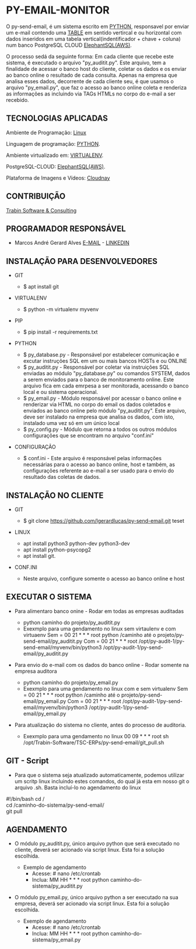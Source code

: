 ﻿PY-EMAIL-MONITOR 
=================
O py-send-email, é um sistema escrito em [PYTHON](https://www.python.org/), 
responsavel por enviar um e-mail contendo uma [TABLE](https://www.w3schools.com/html/html_tables.asp) 
em sentido vertircal e ou horizontal com dados inseridos em uma tabela vertical(indentificador + chave + coluna) 
num banco PostgreSQL CLOUD [ElephantSQL(AWS)](https://www.elephantsql.com/about_us.html).

O processo sedá da seguinte forma: Em cada cliente que recebe este sistema, é executado o arquivo "py_auditit.py".
Este arquivo, tem a finalidade de acessar o banco host do cliente, coletar os dados e os enviar ao banco online o 
resultado de cada consulta. Apenas na empresa que analisa esses dados, decorrente de cada cliente seu, é que usamos 
o arquivo "py_email.py", que faz o acesso ao banco online coleta e renderiza as informações as incluindo via TAGs HTMLs
no corpo do e-mail a ser recebido.


TECNOLOGIAS APLICADAS
---------------------
Ambiente de Programação: [Linux](https://br-linux.org/)

Linguagem de programação: [PYTHON](https://www.python.org/).

Ambiente virtualizado em: [VIRTUALENV](https://virtualenv.pypa.io/en/latest/).

PostgreSQL-CLOUD: [ElephantSQL(AWS)](https://www.elephantsql.com/about_us.html).

Plataforma de Imagens e Vídeos: [Cloudnay](https://cloudinary.com/)


CONTRIBUIÇÃO 
------------

[Trabin Software & Consulting](http://www.trabin.com.br/)


PROGRAMADOR RESPONSÁVEL
------------

* Marcos André Gerard Alves [E-MAIL](lgerardlucas@gmail.com) - [LINKEDIN](https://www.linkedin.com/in/marcos-andre-gerard-alves-b071211b/)


INSTALAÇÃO PARA DESENVOLVEDORES
------------
* GIT
    * $ apt install git

* VIRTUALENV 
    * $ python -m virtualenv myvenv

* PIP
    * $ pip install -r requirements.txt 

* PYTHON
    * $ py_database.py - Responsável por estabelecer comunicação e excutar instruções SQL em um ou mais bancos HOSTs e ou ONLINE
    * $ py_auditit.py - Responsável por coletar via instruições SQL enviadas ao módulo "py_database.py" ou comandos SYSTEM, 
                        dados a serem enviados para o banco de monitoramento online. Este arquivo fica em cada emrpesa a ser
                        monitorada, acessando o banco local e ou sistema operacional.
    * $ py_email.py - Módulo responsável por acessar o banco online e renderizar via HTML no corpo do email os dados 
                    coletados e enviados ao banco online pelo módulo "py_auditit.py". Este arquivo, deve ser instalado na empresa
                    que analisa os dados, com isto, instalado uma vez só em um único local
    * $ py_config.py - Módulo que retorna a todos os outros módulos configurações que se encontram no arquivo "conf.ini"

* CONFIGURAÇÃO
    * $ conf.ini - Este arquivo é responsável pelas informações necessárias para o acesso ao banco online, host e também, 
                   as configurações referente ao e-mail a ser usado para o envio do resultado das coletas de dados. 


INSTALAÇÃO NO CLIENTE
------------
* GIT
    * $ git clone https://github.com/lgerardlucas/py-send-email.git teset

* LINUX
    * apt install python3 python-dev python3-dev
    * apt install python-psycopg2
    * apt install git.

* CONF.INI
    * Neste arquivo, configure somente o acesso ao banco online e host

EXECUTAR O SISTEMA
------------------
* Para alimentaro banco onine - Rodar em todas as empresas auditadas
    * python caminho do projeto/py_auditit.py    
    * Exexmplo para uma gendamento no linux sem virtaulenv e com virtuaenv
      Sem = 00 21 * * * root python /caminho até o projeto/py-send-email/py_auditit.py
      Com = 00 21 * * * root /opt/py-audit-1/py-send-email/myvenv/bin/python3 /opt/py-audit-1/py-send-email/py_auditit.py

* Para envio do e-mail com os dados do banco online - Rodar somente na empresa auditora
    * python caminho do projeto/py_email.py    
    * Exexmplo para uma gendamento no linux com e sem virtualenv
      Sem = 00 21 * * * root python /caminho até o projeto/py-send-email/py_email.py
      Com = 00 21 * * * root /opt/py-audit-1/py-send-email/myvenv/bin/python3 /opt/py-audit-1/py-send-email/py_email.py

* Para atualização do sistema no cliente, antes do processo de auditoria.  
    * Exexmplo para uma gendamento no linux 
      00 09 * * * root sh /opt/Trabin-Software/TSC-ERPs/py-send-email/git_pull.sh

GIT - Script
-----------
* Para que o sistema seja atualizado automaticamente, podemos utilizar um scritp linux incluindo estes comandos, 
do qual já esta em nosso git o arquivo .sh. Basta incluí-lo no agendamento do linux

#!/bin/bash
cd /  
cd /caminho-do-sistema/py-send-email/  
git pull  


AGENDAMENTO
-----------
* O módulo py_auditit.py, único arquivo python que será executado no cliente, deverá ser acionado via script linux.
Esta foi a solução escolhida. 
    * Exemplo de agendamento
        * Acesse: # nano /etc/crontab
        * Inclua: MM HH * * * root python caminho-do-sistema/py_auditit.py

* O módulo py_email.py, único arquivo python a ser executado na sua empresa, deverá ser acionado via script linux.
Esta foi a solução escolhida. 
    * Exemplo de agendamento
        * Acesse: # nano /etc/crontab
        * Inclua: MM HH * * * root python caminho-do-sistema/py_email.py
